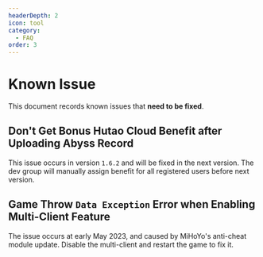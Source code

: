 ```yaml
---
headerDepth: 2
icon: tool
category:
  - FAQ
order: 3
---
```


# Known Issue

This document records known issues that **need to be fixed**.

## Don't Get Bonus Hutao Cloud Benefit after Uploading Abyss Record

This issue occurs in version `1.6.2` and will be fixed in the next version. The dev group will manually assign benefit 
for all registered users before next version.

## Game Throw `Data Exception` Error when Enabling Multi-Client Feature

The issue occurs at early May 2023, and caused by MiHoYo's anti-cheat module update. Disable the multi-client and 
restart the game to fix it.
